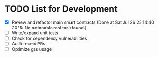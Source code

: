 # TODO List for Development

- [x] Review and refactor main smart contracts  (Done at Sat Jul 26 23:14:40 2025: No actionable real task found.)
- [ ] Write/expand unit tests
- [ ] Check for dependency vulnerabilities
- [ ] Audit recent PRs
- [ ] Optimize gas usage